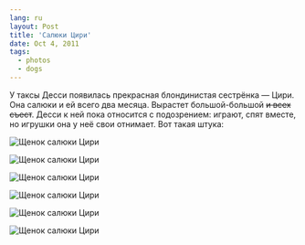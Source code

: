 ```yaml
---
lang: ru
layout: Post
title: 'Салюки Цири'
date: Oct 4, 2011
tags:
  - photos
  - dogs
---
```


У таксы Десси появилась прекрасная блондинистая сестрёнка — Цири. Она салюки и ей всего два месяца. Вырастет большой-большой ~~и всех съест~~. Десси к ней пока относится с подозрением: играют, спят вместе, но игрушки она у неё свои отнимает. Вот такая штука:

![Щенок салюки Цири](/images/blog/2011-10-02-5D-6028-Artem-Sapegin.jpg)

<!--more-->

![Щенок салюки Цири](photo://2011-10-02_5D_6018_Artem_Sapegin)

![Щенок салюки Цири](/images/blog/2011-10-02-5D-6006-Artem-Sapegin.jpg)

![Щенок салюки Цири](photo://2011-10-02_5D_5962_Artem_Sapegin)

![Щенок салюки Цири](photo://2011-10-02_5D_5981_Artem_Sapegin)

![Щенок салюки Цири](photo://2011-10-02_5D_5956_Artem_Sapegin)
